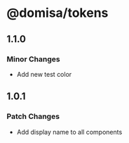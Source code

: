 # @domisa/tokens

## 1.1.0

### Minor Changes

- Add new test color

## 1.0.1

### Patch Changes

- Add display name to all components
